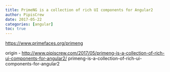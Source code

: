 ```yaml
---
title: PrimeNG is a collection of rich UI components for Angular2
author: PipisCrew
date: 2017-05-22
categories: [angular]
toc: true
---
```


https://www.primefaces.org/primeng

origin - http://www.pipiscrew.com/2017/05/primeng-is-a-collection-of-rich-ui-components-for-angular2/ primeng-is-a-collection-of-rich-ui-components-for-angular2